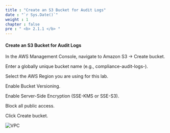 ```yaml
---
title : "Create an S3 Bucket for Audit Logs"
date : "`r Sys.Date()`"
weight : 1
chapter : false
pre : " <b> 2.1.1 </b> "
---
```



#### Create an S3 Bucket for Audit Logs
In the AWS Management Console, navigate to Amazon S3 → Create bucket.

Enter a globally unique bucket name (e.g., compliance-audit-logs-<yourname>).

Select the AWS Region you are using for this lab.

Enable Bucket Versioning.

Enable Server-Side Encryption (SSE-KMS or SSE-S3).

Block all public access.

Click Create bucket.

![VPC](/images/2.prerequisite/002-createvpc.png)

